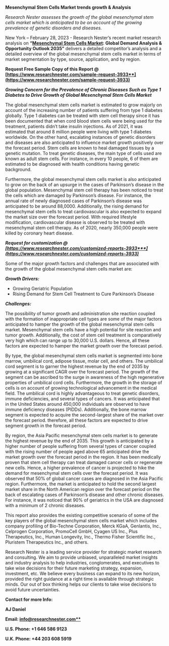 ﻿**Mesenchymal Stem Cells Market trends growth & Analysis**

*Research Nester assesses the growth of the global mesenchymal stem cells market which is anticipated to be on account of the growing prevalence of genetic disorders and diseases.* 

New York – February 28, 2023 - Research Nester’s recent market research analysis on **“[Mesenchymal Stem Cells Market](https://www.researchnester.com/reports/mesenchymal-stem-cells-market/3933): Global Demand Analysis & Opportunity Outlook 2035”** delivers a detailed competitor’s analysis and a detailed overview of the global mesenchymal stem cells market in terms of market segmentation by type, source, application, and by region.

**Request Free Sample Copy of this Report @ [https://www.researchnester.com/sample-request-3933**](https://www.researchnester.com/sample-request-3933)**

***Growing Concern for the Prevalence of Chronic Diseases Such as Type 1 Diabetes to Drive Growth of Global Mesenchymal Stem Cells Market*** 

The global mesenchymal stem cells market is estimated to grow majorly on account of the increasing number of patients suffering from type 1 diabetes globally. Type 1 diabetes can be treated with stem cell therapy since it has been documented that when cord blood stem cells were being used for the treatment, patients didn’t take insulin injections. As of 2021, it was estimated that around 8 million people were living with type 1 diabetes worldwide. On the other hand, escalating instances of genetic disorders and diseases are also anticipated to influence market growth positively over the forecast period. Stem cells are known to heal damaged tissues by a genetic mutation. To treat genetic diseases, the main type of cells used are known as adult stem cells. For instance, in every 10 people, 6 of them are estimated to be diagnosed with health conditions having genetic background. 

Furthermore, the global mesenchymal stem cells market is also anticipated to grow on the back of an upsurge in the cases of Parkinson’s disease in the global population. Mesenchymal stem cell therapy has been noticed to treat the cells which are damaged by Parkinson’s disease. For instance, the annual rate of newly diagnosed cases of Parkinson’s disease was anticipated to be around 88,0000. Additionally, the rising demand for mesenchymal stem cells to treat cardiovascular is also expected to expand the market size over the forecast period. With required lifestyle modification, cardiovascular disease is observed to be treated with mesenchymal stem cell therapy. As of 2020, nearly 350,000 people were killed by coronary heart disease. 

***Request for customization @ [https://www.researchnester.com/customized-reports-3933***](https://www.researchnester.com/customized-reports-3933)***

Some of the major growth factors and challenges that are associated with the growth of the global mesenchymal stem cells market are:

***Growth Drivers:***

- Growing Geriatric Population 
- Rising Demand for Stem Cell Treatment to Cure Parkinson’s Disease 

***Challenges:***

The possibility of tumor growth and administration site reaction coupled with the formation of inappropriate cell types are some of the major factors anticipated to hamper the growth of the global mesenchymal stem cells market. Mesenchymal stem cells have a high potential for site reaction and tumor growth. Additionally, the cost of stem cell treatment is comparatively very high which can range up to 30,000 U.S. dollars. Hence, all these factors are expected to hamper the market growth over the forecast period. 

By type, the global mesenchymal stem cells market is segmented into bone marrow, umbilical cord, adipose tissue, molar cell, and others. The umbilical cord segment is to garner the highest revenue by the end of 2035 by growing at a significant CAGR over the forecast period. The growth of the segment can be ascribed to the surge in awareness of the high regenerative properties of umbilical cord cells. Furthermore, the growth in the storage of cells is on account of growing technological advancement in the medical field. The umbilical cord is highly advantageous to treat genetic disorders, immune deficiencies, and several types of cancers. It was anticipated that in the United States around 450,000 individuals are observed to have immune deficiency diseases (PIDDs). Additionally, the bone marrow segment is expected to acquire the second-largest share of the market over the forecast period. therefore, all these factors are expected to drive segment growth in the forecast period. 

By region, the Asia Pacific mesenchymal stem cells market is to generate the highest revenue by the end of 2035. This growth is anticipated by a higher number of people suffering from several types of cancer coupled with the rising number of people aged above 65 anticipated drive the market growth over the forecast period in the region. It has been medically proven that stem cell therapy can treat damaged cancer cells or regenerate new cells. Hence, a higher prevalence of cancer is projected to hike the demand for mesenchymal stem cells over the forecast period. It was observed that 50% of global cancer cases are diagnosed in the Asia Pacific region. Furthermore, the market is anticipated to hold the second largest market share in the North American region over the forecast period on the back of escalating cases of Parkinson’s disease and other chronic diseases. For instance, it was noticed that 90% of geriatrics in the USA are diagnosed with a minimum of 2 chronic diseases. 

This report also provides the existing competitive scenario of some of the key players of the global mesenchymal stem cells market which includes company profiling of Bio-Techne Corporation, Merck KGaA, Genlantis, Inc., Celprogen Corporation, PromoCell GmbH, Cyagen US Inc., Plus Therapeutics, Inc., Human Longevity, Inc., Thermo Fisher Scientific Inc., Pluristem Therapeutics Inc., and others.      

Research Nester is a leading service provider for strategic market research and consulting. We aim to provide unbiased, unparalleled market insights and industry analysis to help industries, conglomerates, and executives to take wise decisions for their future marketing strategy, expansion, investment, etc. We believe every business can expand to its new horizon, provided the right guidance at a right time is available through strategic minds. Our out of box thinking helps our clients to take wise decisions to avoid future uncertainties.

**Contact for more Info:**

**AJ Daniel**

**Email: [info@researchnester.com**](mailto:info@researchnester.com)**

**U.S. Phone: +1 646 586 9123** 

**U.K. Phone: +44 203 608 5919**



